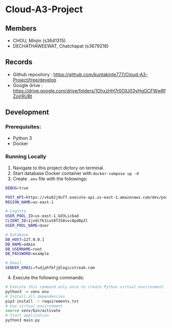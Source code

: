 # Cloud-A3-Project

## Members
* CHOU, Minjin (s3641315)
* DECHATHAWEEWAT, Chatchapat (s3679216)

## Records
* Github repository : https://github.com/kuntakinte777/Cloud-A3-Project/tree/develop
* Google drive : https://drive.google.com/drive/folders/1OhxzHH7r0OIU03yHgOCFWwRfZoIrRUBt


## Development
### Prerequisites:
-  Python 3
- Docker
### Running Locally
1. Navigate to this project dictory on terminal.
2. Start database Docker container with `docker-compose up -d`
3. Create `.env` file with the followings:
```bash
DEBUG=true

POST_API=https://vku62j9uff.execute-api.us-east-1.amazonaws.com/dev/posts
REGION_NAME=us-east-1

# Cognito
USER_POOL_ID=us-east-1_Gd3Licbad
CLIENT_ID=1jvdcfk3iut0f258vvc8pd8p2l
USER_POOL_NAME=User

# Database
DB_HOST=127.0.0.1
DB_NAME=admin
DB_USERNAME=root
DB_PASSWORD=example

# Email
SENDER_EMAIL=fudjphfbfj@logicstreak.com
```
4. Execute the following commands:
```bash
# Execute this command only once to create Python virtual environment
python3 -m venv env
# Install all dependencies
pip3 install -r requirements.txt
# Use virtual environment
source venv/bin/activate
# Start application
python3 main.py
```